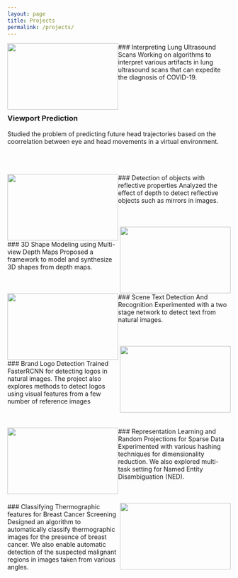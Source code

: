 ```yaml
---
layout: page
title: Projects
permalink: /projects/
---
```


<img style="float: left;" width="250" height="150" src="https://jsreddy.github.io/images/lus.jpeg">
### Interpreting Lung Ultrasound Scans
Working on algorithms to interpret various artifacts in lung ultrasound scans that can expedite the diagnosis of COVID-19.
<br/><br/><br/><br/>


### Viewport Prediction
Studied the problem of predicting future head trajectories based on the coorrelation between eye and head movements in a virtual environment.
<br/><br/><br/><br/>

<img style="float: left;" width="250" height="150" src="https://jsreddy.github.io/images/ObjDet.png">
### Detection of objects with reflective properties 
Analyzed the effect of depth to detect reflective objects such as mirrors in images. 
<br/><br/><br/><br/>

<img style="float: right;" width="250" height="150" src="https://jsreddy.github.io/images/multiview_depth.png">
### 3D Shape Modeling using Multi-view Depth Maps 
Proposed a framework to model and synthesize 3D shapes from depth maps. 
<br/><br/><br/><br/>

<img style="float: left;" width="250" height="150" src="https://jsreddy.github.io/images/detected_text.png">
### Scene Text Detection And Recognition
Experimented with a two stage network to detect text from natural images. 
<br/><br/><br/><br/>

<img style="float: right;" width="250" height="150" src=" https://jsreddy.github.io/images/logo.jpg">
### Brand Logo Detection
Trained FasterRCNN for detecting logos in natural images. The project also explores methods to detect logos using visual features from a few number of reference images
<br/><br/><br/><br/>

<img style="float: left;" width="250" height="150" src="https://jsreddy.github.io/images/mtp.png">
### Representation Learning and Random Projections for Sparse Data
Experimented with various hashing techniques for dimensionality reduction. We also explored multi-task setting for Named Entity Disambiguation (NED).
<br/><br/><br/><br/>

<img style="float: right;" width="250" height="150" src="https://jsreddy.github.io/images/breast_cancer.jpg">
### Classifying Thermographic features for Breast Cancer Screening
Designed an algorithm to automatically classify thermographic images for the presence of breast cancer. We also enable automatic detection of the suspected malignant regions in images taken from various angles.

    